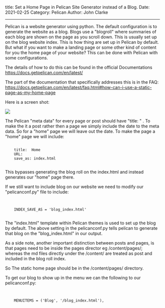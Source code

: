 title: Set a Home Page in Pelican Site Generator instead of a Blog.
Date: 2021-02-25
Category: Pelican
Author: John Clarke

---

Pelican is a website generator using python.
The default configuration is to generate the website as a blog.  Blogs use a "blogroll" where summaries of each blog are shown on the page as you scroll down.  This is usually set up on the blog website index.  This is how thing are set up in Pelican by default.  But what if you want to make a landing page or some other kind of content for you the home page of your website?  This can be done with Pelican with some configurations.

The details of how to do this can be found in the official Documentations https://docs.getpelican.com/en/latest/

The part of the documentation that specifically addresses this is in the FAQ: https://docs.getpelican.com/en/latest/faq.html#how-can-i-use-a-static-page-as-my-home-page

Here is a screen shot:

<img src="/images/page-as-home-pelican.jpg" class="img-fluid">

The Pelican "meta data" for every page or post should have "title: " .
To make the it a post rather then a page we simply include  the date to the meta data.
So for a "home" page we will leave out the date.  To make the page a "home" page we will include:

<pre class="bg-dark"><code>
    title:  Home
    URL:
    save_as: index.html

</code></pre>


This bypasses generating the blog roll on the index.html and instead generates our "home" page there.

If we still want to include blog on our website we need to modify our "pelicanconf.py" file to include: 

<pre class="bg-dark"><code>

    INDEX_SAVE_AS = 'blog_index.html'

</code></pre>


The "index.html" template within Pelican themes is used to set up the blog by default.  The above setting in the pelicanconf.py tells pelican to generate that blog on the "blog_index.html" in our output.  

As a side note, another important distinction between posts and pages, is that pages need to be inside the pages director eg /content/pages/; whereas the md files directly under the /content/ are treated as post and included in the blog roll index.  

So The static home page should be in the /content/pages/ directory.


To get our blog to show up in the menu we can the following to our pelicanconf.py: 

<pre class="bg-dark"><code>

    MENUITEMS = ('Blog', '/blog_index.html'),

</code></pre>
